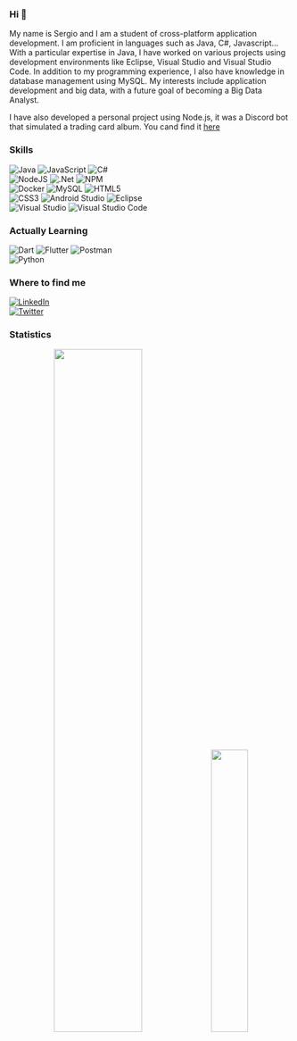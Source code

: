 ### Hi 👋

<!--
**sergiotorres262/sergiotorres262** is a ✨ _special_ ✨ repository because its `README.md` (this file) appears on your GitHub profile.-->

My name is Sergio and I am a student of cross-platform application development. I am proficient in languages such as Java, C#, Javascript... With a particular expertise in Java, I have worked on various projects using development environments like Eclipse, Visual Studio and Visual Studio Code. In addition to my programming experience, I also have knowledge in database management using MySQL. My interests include application development and big data, with a future goal of becoming a Big Data Analyst.

I have also developed a personal project using Node.js, it was a Discord bot that simulated a trading card album. You cand find it [here](https://github.com/sergiotorres262/Discord-Card-Collection)

### Skills

![Java](https://img.shields.io/badge/java-%23ED8B00.svg?style=for-the-badge&logo=java&logoColor=white)
![JavaScript](https://img.shields.io/badge/javascript-%23323330.svg?style=for-the-badge&logo=javascript&logoColor=%23F7DF1E)
![C#](https://img.shields.io/badge/c%23-%23239120.svg?style=for-the-badge&logo=c-sharp&logoColor=white)
</br>
![NodeJS](https://img.shields.io/badge/node.js-6DA55F?style=for-the-badge&logo=node.js&logoColor=white)
![.Net](https://img.shields.io/badge/.NET-5C2D91?style=for-the-badge&logo=.net&logoColor=white)
![NPM](https://img.shields.io/badge/NPM-%23000000.svg?style=for-the-badge&logo=npm&logoColor=white)
</br>
![Docker](https://img.shields.io/badge/docker-%230db7ed.svg?style=for-the-badge&logo=docker&logoColor=white)
![MySQL](https://img.shields.io/badge/mysql-%2300f.svg?style=for-the-badge&logo=mysql&logoColor=white)
![HTML5](https://img.shields.io/badge/html5-%23E34F26.svg?style=for-the-badge&logo=html5&logoColor=white)
</br>
![CSS3](https://img.shields.io/badge/css3-%231572B6.svg?style=for-the-badge&logo=css3&logoColor=white)
![Android Studio](https://img.shields.io/badge/Android%20Studio-3DDC84.svg?style=for-the-badge&logo=android-studio&logoColor=white)
![Eclipse](https://img.shields.io/badge/Eclipse-FE7A16.svg?style=for-the-badge&logo=Eclipse&logoColor=white)
</br>
![Visual Studio](https://img.shields.io/badge/Visual%20Studio-5C2D91.svg?style=for-the-badge&logo=visual-studio&logoColor=white)
![Visual Studio Code](https://img.shields.io/badge/Visual%20Studio%20Code-0078d7.svg?style=for-the-badge&logo=visual-studio-code&logoColor=white)

### Actually Learning
![Dart](https://img.shields.io/badge/dart-%230175C2.svg?style=for-the-badge&logo=dart&logoColor=white)
![Flutter](https://img.shields.io/badge/Flutter-%2302569B.svg?style=for-the-badge&logo=Flutter&logoColor=white)
![Postman](https://img.shields.io/badge/Postman-FF6C37?style=for-the-badge&logo=postman&logoColor=white)
</br>
![Python](https://img.shields.io/badge/python-3670A0?style=for-the-badge&logo=python&logoColor=ffdd54)

### Where to find me
[![LinkedIn](https://img.shields.io/badge/linkedin-%230077B5.svg?style=for-the-badge&logo=linkedin&logoColor=white)](https://linkedin.com/in/sergio-ojeda-torres/)
</br>
[![Twitter](https://img.shields.io/badge/Twitter-%231DA1F2.svg?style=for-the-badge&logo=Twitter&logoColor=white)](https://twitter.com/Sergitest_)


### Statistics   

<p align="center">
    <img width="56%" src="https://github-readme-stats.vercel.app/api?username=sergiotorres262&show_icons=true&theme=tokyonight"/>
    <img width="36%" src="https://github-readme-stats.vercel.app/api/top-langs/?username=sergiotorres262&layout=compact&theme=tokyonight"/>
</p>

